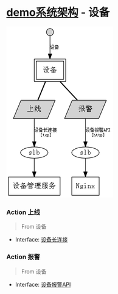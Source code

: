 # [demo系统架构](../Home.md) - 设备

![](device.gv.png)

### Action 上线

> From 设备

* Interface: [设备长连接](../cloud/devicemgr.md)

### Action 报警

> From 设备

* Interface: [设备报警API](../cloud/nginx.md)
